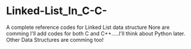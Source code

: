 # Linked-List_In_C-C-
A complete reference codes for Linked List data structure
Nore are comming
I'll add codes for both C and C++.....I'll think about Python later.
Other Data Structures are comming too!
